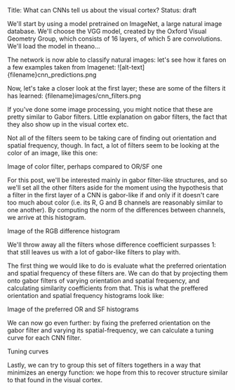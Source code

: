 Title: What can CNNs tell us about the visual cortex?
Status: draft



We'll start by using a model pretrained on ImageNet, a large natural image database.
We'll choose the VGG model, created by the Oxford Visual Geometry Group, which consists of 16 layers, of which 5 are convolutions. We'll load the model in theano...

The network is now able to classify natural images: let's see how it fares on a few examples taken from Imagenet:
![alt-text]{filename}cnn_predictions.png


Now, let's take a closer look at the first layer; these are some of the filters it has learned:
{filename}images/cnn_filters.png

If you've done some image processing, you might notice that these are pretty similar to Gabor filters. Little explanation on gabor filters, the fact that they also show up in the visual cortex etc.

Not all of the filters seem to be taking care of finding out orientation and spatial frequency, though. In fact, a lot of filters seem to be looking at the color of an image, like this one:

Image of color filter, perhaps compared to OR/SF one

For this post, we'll be interested mainly in gabor filter-like structures, and so we'll set all the other filters aside for the moment using the hypothesis that a filter in the first layer of a CNN is gabor-like if and only if it doesn't care too much about color (i.e. its R, G and B channels are reasonably similar to one another). By computing the norm of the differences between channels, we arrive at this histogram.

Image of the RGB difference histogram

We'll throw away all the filters whose difference coefficient surpasses 1: that still leaves us with a lot of gabor-like filters to play with.

The first thing we would like to do is evaluate what the preferred orientation and spatial frequency of these filters are. We can do that by projecting them onto gabor filters of varying orientation and spatial frequency, and calculating similarity coefficients from that. This is what the preffered orientation and spatial frequency histograms look like:

Image of the preferred OR and SF histograms

We can now go even further: by fixing the preferred orientation on the gabor filter and varying its spatial-frequency, we can calculate a tuning curve for each CNN filter.

Tuning curves

Lastly, we can try to group this set of filters togethers in a way that minimizes an energy function: we hope from this to recover structure similar to that found in the visual cortex.

